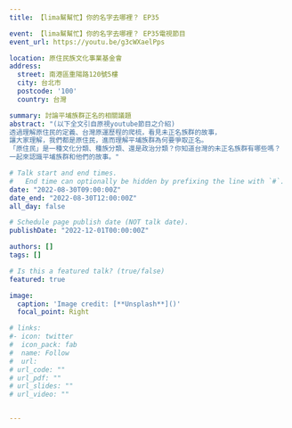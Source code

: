 ```yaml
---
title: 【lima幫幫忙】你的名字去哪裡？ EP35

event: 【lima幫幫忙】你的名字去哪裡？ EP35電視節目
event_url: https://youtu.be/g3cWXaelPps 

location: 原住民族文化事業基金會
address:
  street: 南港區重陽路120號5樓
  city: 台北市
  postcode: '100'
  country: 台灣

summary: 討論平埔族群正名的相關議題
abstract: "(以下全文引自原視youtube節目之介紹)
透過理解原住民的定義、台灣原運歷程的爬梳，看見未正名族群的故事，
讓大家理解，我們都是原住民，進而理解平埔族群為何要爭取正名。
「原住民」是一種文化分類、種族分類、還是政治分類？你知道台灣的未正名族群有哪些嗎？
一起來認識平埔族群和他們的故事。"

# Talk start and end times.
#   End time can optionally be hidden by prefixing the line with `#`.
date: "2022-08-30T09:00:00Z"
date_end: "2022-08-30T12:00:00Z"
all_day: false

# Schedule page publish date (NOT talk date).
publishDate: "2022-12-01T00:00:00Z"

authors: []
tags: []

# Is this a featured talk? (true/false)
featured: true

image:
  caption: 'Image credit: [**Unsplash**]()'
  focal_point: Right

# links:
#- icon: twitter
#  icon_pack: fab
#  name: Follow
#  url: 
# url_code: ""
# url_pdf: ""
# url_slides: ""
# url_video: ""


---
```


